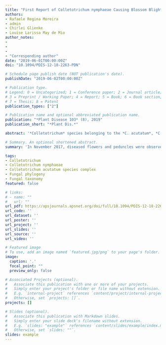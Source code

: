 ```yaml
---
title: "First Report of Colletotrichum nymphaeae Causing Blossom Blight, Peduncle Rot, and Fruit Rot on Pyrus pyrifolia in Brazil"
authors:
- Rafaele Regina Moreira
- admin
- Chirlei Glienke
- Louise Larissa May de Mio
author_notes:
-
-
-
- "Corresponding author"
date: "2019-06-01T00:00:00Z"
doi: "10.1094/PDIS-12-18-2263-PDN"

# Schedule page publish date (NOT publication's date).
publishDate: "2019-06-02T00:00:00Z"

# Publication type.
# Legend: 0 = Uncategorized; 1 = Conference paper; 2 = Journal article;
# 3 = Preprint / Working Paper; 4 = Report; 5 = Book; 6 = Book section;
# 7 = Thesis; 8 = Patent
publication_types: ["2"]

# Publication name and optional abbreviated publication name.
publication: "*Plant Disease 103* (8), 2019"
publication_short: "*Plant Dis.*"

abstract: '*Colletotrichum* species belonging to the *C. acutatum*, *C. gloeosporioides*, and *C. boninense* complexes were reported in *Pyrus* spp. to cause lesions on fruits and leaves (Fu et al. 2019). In November 2017, diseased flowers and peduncles were observed in a Japanese pear (Pyrus pyrifolia) orchard cultivar Hosui in Campo Largo and Quatro Barras, Paraná, Brazil. On the surface of the decayed tissue, acervuli and orange conidial masses were found. Pure cultures were obtained following monosporic isolation and grown on potato dextrose agar (PDA) at 25°C with a 12-h photoperiod under fluorescent light for 7 days. The colony color was white to gray on the surface and orange on the bottom of the dish. The conidia were one-celled, hyaline, fusiform, and with a length and width ranging between 9 and 20 μm, and between 3 and 6.5 μm, respectively. These morphological characteristics correspond to *Colletotrichum nymphaeae* (Pass.) Aa and several other phylogenetically close species (Damm et al. 2012). In order to perform the pathogenicity test, a suspension containing 1 × 104 conidia/ml was prepared from the monosporic isolates (PpCnPR17_02 and PpCnPR17_03) with 1-week-old cultures growing on PDA medium at 25°C with a 12-h photoperiod under fluorescent light. An aliquot of 20 µl of the suspension was deposited on the surface of flower structures, peduncles, and wounded ripe fruits of *P. pyrifolia* cultivar Hosui. Sterile distilled water drops served as controls. Each isolate treatment was arranged in a completely randomized design with five replications for fruit and peduncles and 10 replications for flowers. The inoculated structures were maintained in moist chambers for 20 days at 25 ± 2°C with a 12-h photoperiod under fluorescent light. Only the inoculated structures showed symptoms. Lesions, after inoculation, were observed in 3 days on flower structures, in 11 days on peduncles, and in 3 days on wounded ripe fruits. The pathogen was reisolated from the lesions. Colony and conidia morphology were identical to those of the original isolates, confirming Koch’s postulates. Fungal isolates were also characterized by sequencing of the internal transcribed spacer (ITS) rDNA using ITS1/IT4 primers, glyceraldehyde-3-phosphate dehydrogenase (GAPDH) using GDF1/GDR1 primers, chitin synthase 1 (CHS-1) using CHS-354R/CHS-79F, and β-tubulin (TUB2) using BT2Fd/Bt-2b primers (Damm et al. 2012). Phylogenetic analysis was performed with the concatenated sequence alignment of four genes (ITS, GAPDH, CHS-1, and TUB2) using MEGA 6.0 software. The nucleotide sequences were deposited at GenBank (ITS, MK659663, MK659799; GAPDH, MK673275, MK673276; CHS-1, MK673273, MK673274; and TUB, MK681922, MK681923). A Bayesian inference phylogenetic tree showed that the isolates PpCnPR17_02 and PpCnPR17_03 from *P. pyrifolia* clustered in one separate clade with sequences of *C. nymphaeae* deposited at GenBank (CBS129928 and IMI370491). Isolates identified as *C. nymphaeae* are considered as part of the *C. acutatum* species complex (Damm et al. 2012). To our knowledge, this is the first report of *C. nymphaeae* causing symptoms in flowers, peduncles, and fruits of pear in South America.'

# Summary. An optional shortened abstract.
summary: 'In November 2017, diseased flowers and peduncles were observed in a Japanese pear (*Pyrus pyrifolia*) orchard cultivar Hosui in Campo Largo and Quatro Barras, Paraná, Brazil. On the surface of the decayed tissue, acervuli and orange conidial masses were found. Isolates were identified as C. nymphaeae and are considered as part of the *C. acutatum* species complex (Damm et al. 2012). To our knowledge, this is the first report of *C. nymphaeae* causing symptoms in flowers, peduncles, and fruits of pear in South America.'

tags:
- Colletotrichum
- Colletotrichum nymphaeae
- Colletotrichum acutatum species complex
- Fungal phylogeny
- Fungal taxonomy
featured: false

# links:
# - name: ""
#   url: ""
url_pdf: https://apsjournals.apsnet.org/doi/full/10.1094/PDIS-12-18-2263-PDN
url_code: ''
url_dataset: ''
url_poster: ''
url_project: ''
url_slides: ''
url_source: ''
url_video: ''

# Featured image
# To use, add an image named `featured.jpg/png` to your page's folder. 
image:
  caption: '.'
  focal_point: ""
  preview_only: false

# Associated Projects (optional).
#   Associate this publication with one or more of your projects.
#   Simply enter your project's folder or file name without extension.
#   E.g. `internal-project` references `content/project/internal-project/index.md`.
#   Otherwise, set `projects: []`.
projects: []

# Slides (optional).
#   Associate this publication with Markdown slides.
#   Simply enter your slide deck's filename without extension.
#   E.g. `slides: "example"` references `content/slides/example/index.md`.
#   Otherwise, set `slides: ""`.
slides: example
---
```


